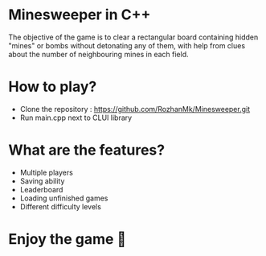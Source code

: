 # Minesweeper in C++
The objective of the game is to clear a rectangular board containing hidden "mines" or bombs without detonating any of them, with help from clues about the number of neighbouring mines in each field.
# How to play?
- Clone the repository : https://github.com/RozhanMk/Minesweeper.git
- Run main.cpp next to CLUI library
# What are the features?
- Multiple players
- Saving ability
- Leaderboard
- Loading unfinished games
- Different difficulty levels
# Enjoy the game 🌚
